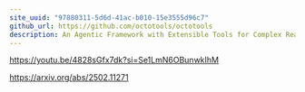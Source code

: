 ```yaml
---
site_uuid: "97880311-5d6d-41ac-b010-15e3555d96c7"
github_url: https://github.com/octotools/octotools
description: An Agentic Framework with Extensible Tools for Complex Reasoning
---
```

https://youtu.be/4828sGfx7dk?si=Se1LmN6OBunwkIhM

https://arxiv.org/abs/2502.11271

